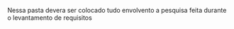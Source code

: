 
Nessa pasta devera ser colocado tudo envolvento a pesquisa feita durante o levantamento de requisitos
